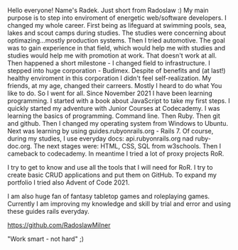 Hello everyone!
Name's Radek. Just short from Radoslaw :)
My main purpose is to step into enviroment of energetic web/software developers.
I changed my whole career. First being as lifeguard at swimming pools, sea, lakes and scout camps during studies. The studies were concerning about optimazing...mostly production systems. Then I tried automotive. The goal was to gain experience in that field, which would help me with studies and studies would help me with promotion at work.
That doesn't work at all.
Then happened a short milestone - I changed field to infrastructure. I stepped into huge corporation - Budimex. Despite of benefits and (at last!) healthy enviroment in this corporation I didn't feel self-realization. My friends, at my age, changed their carreers. Mostly I heard to do what You like to do.
So I went for all.
Since November 2021 I have been learning programming.
I started with a book about JavaScript to take my first steps. I quickly started my adventure with Junior Courses at Codecademy. I was learning the basics of programming. Command line. Then Ruby. Then git and github. Then I changed my operating system from Windows to Ubuntu. Next was learning by using  guides.rubyonrails.org - Rails 7. Of course, during my studies, I use everyday docs: api.rubyonrails.org nad ruby-doc.org. The next stages were: HTML, CSS, SQL from w3schools. Then I cameback to codecademy. In meantime I tried a lot of proxy projects RoR.

I try to get to know and use all the tools that I will need for RoR. I try to create basic CRUD applications and put them on GitHub.
To expand my portfolio I tried also Advent of Code 2021.

I am also huge fan of fantasy tabletop games and roleplaying games.
Currently I am improving my knowledge and skill by trial and error and using these guides rails everyday.

https://github.com/RadoslawMilner

"Work smart - not hard" ;)
